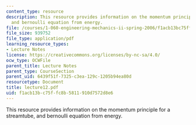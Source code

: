 ```yaml
---
content_type: resource
description: This resource provides information on the momentum principle for a streamtube,
  and bernoulli equation from energy.
file: /courses/1-060-engineering-mechanics-ii-spring-2006/f1acb13bc75ffc8b5811910d7572d8e6_lecture12.pdf
file_size: 939752
file_type: application/pdf
learning_resource_types:
- Lecture Notes
license: https://creativecommons.org/licenses/by-nc-sa/4.0/
ocw_type: OCWFile
parent_title: Lecture Notes
parent_type: CourseSection
parent_uid: 6439f51f-7325-c3ea-129c-1205b94ea80d
resourcetype: Document
title: lecture12.pdf
uid: f1acb13b-c75f-fc8b-5811-910d7572d8e6
---
```

This resource provides information on the momentum principle for a streamtube, and bernoulli equation from energy.
